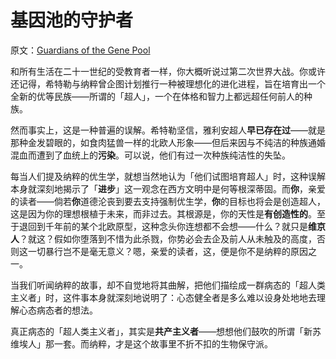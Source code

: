 # 基因池的守护者

原文：[Guardians of the Gene Pool](https://www.readthesequences.com/Guardians-Of-The-Gene-Pool)

和所有生活在二十一世纪的受教育者一样，你大概听说过第二次世界大战。你或许还记得，希特勒与纳粹曾企图计划推行一种被理想化的进化进程，旨在培育出一个全新的优等民族——所谓的「超人」，一个在体格和智力上都远超任何前人的种族。

然而事实上，这是一种普遍的误解。希特勒坚信，雅利安超人**早已存在过**——就是那种金发碧眼的，如食肉猛兽一样的北欧人形象——但后来因与不纯洁的种族通婚混血而遭到了血统上的**污染**。可以说，他们有过一次种族纯洁性的失坠。

每当人们提及纳粹的优生学，就想当然地认为「他们试图培育超人」时，这种误解本身就深刻地揭示了「**进步**」这一观念在西方文明中是何等根深蒂固。而**你**，亲爱的读者——倘若**你**道德沦丧到要去支持强制优生学，**你**的目标也将会是创造超人，这是因为你的理想根植于未来，而非过去。其根源是，你的天性是**有创造性的**。至于退回到千年前的某个北欧原型，这种念头你连想都不会想——什么？就只是**维京人**？就这？假如你堕落到不惜为此杀戮，你势必会去企及前人从未触及的高度，否则这一切暴行岂不是毫无意义？嗯，亲爱的读者，这，便是你不是纳粹的原因之一。

当我们听闻纳粹的故事，却不自觉地将其曲解，把他们描绘成一群病态的「超人类主义者」时，这件事本身就深刻地说明了：心态健全者是多么难以设身处地地去理解心态病态者的想法。

真正病态的「超人类主义者」，其实是**共产主义者**——想想他们鼓吹的所谓「新苏维埃人」那一套。而纳粹，才是这个故事里不折不扣的生物保守派。